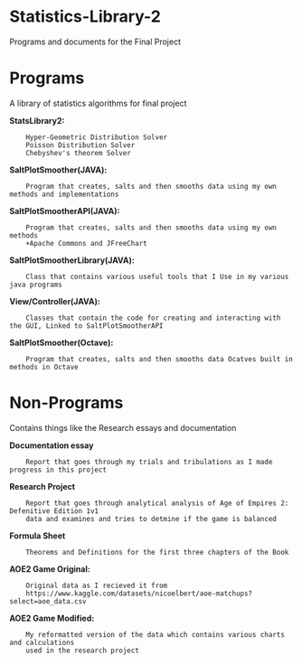 # Statistics-Library-2
Programs and documents for the Final Project


# Programs
A library of statistics algorithms for final project
   
  **StatsLibrary2:**
   
        Hyper-Geometric Distribution Solver
        Poisson Distribution Solver
        Chebyshev's theorem Solver
    
   **SaltPlotSmoother(JAVA):**
  
        Program that creates, salts and then smooths data using my own methods and implementations
     
   **SaltPlotSmootherAPI(JAVA):**

        Program that creates, salts and then smooths data using my own methods
        +Apache Commons and JFreeChart
        
   **SaltPlotSmootherLibrary(JAVA):**

        Class that contains various useful tools that I Use in my various java programs
        
   **View/Controller(JAVA):**

        Classes that contain the code for creating and interacting with the GUI, Linked to SaltPlotSmootherAPI

   **SaltPlotSmoother(Octave):**

        Program that creates, salts and then smooths data Ocatves built in methods in Octave


# Non-Programs
Contains things like the Research essays and documentation
   
   **Documentation essay**
      
        Report that goes through my trials and tribulations as I made progress in this project
      
   **Research Project**
        
        Report that goes through analytical analysis of Age of Empires 2: Defenitive Edition 1v1 
        data and examines and tries to detmine if the game is balanced
        
   **Formula Sheet**

        Theorems and Definitions for the first three chapters of the Book
        
   **AOE2 Game Original:**
       
        Original data as I recieved it from 
        https://www.kaggle.com/datasets/nicoelbert/aoe-matchups?select=aoe_data.csv 
        
   **AOE2 Game Modified:**
        
        My reformatted version of the data which contains various charts and calculations 
        used in the research project 
